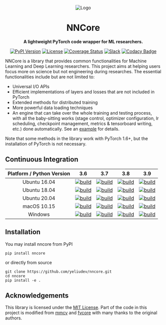 <div align="center">

![Logo](https://raw.githubusercontent.com/yeliudev/nncore/main/.github/nncore-logo.svg)

# NNCore

**A lightweight PyTorch code wrapper for ML researchers.**

[![PyPI Version](https://badge.fury.io/py/nncore.svg)](https://pypi.org/project/nncore/)
[![License](https://img.shields.io/badge/License-MIT-blue.svg)](https://github.com/yeliudev/nncore/blob/main/LICENSE)
[![Coverage Status](https://coveralls.io/repos/github/yeliudev/nncore/badge.svg?branch=main)](https://coveralls.io/github/yeliudev/nncore?branch=main)
[![Slack](https://img.shields.io/badge/slack-chat-blue.svg?logo=slack)](https://join.slack.com/t/nncore-dev/shared_invite/zt-nr4fnk5j-qQoeUo38KBzgwVUdU_Wk8w)
[![Codacy Badge](https://app.codacy.com/project/badge/Grade/c55266f7dc904b5d8c31b15bafb1117c)](https://www.codacy.com/gh/yeliudev/nncore/dashboard?utm_source=github.com&amp;utm_medium=referral&amp;utm_content=yeliudev/nncore&amp;utm_campaign=Badge_Grade)

</div>

NNCore is a library that provides common functionalities for Machine Learning and Deep Learning researchers. This project aims at helping users focus more on science but not engineering during researches. The essential functionalities include but are not limited to:

* Universal I/O APIs
* Efficient implementations of layers and losses that are not included in PyTorch
* Extended methods for distributed training
* More powerful data loading techniques
* An engine that can take over the whole training and testing process, with all the baby-sitting works (stage control, optimizer configuration, lr scheduling, checkpoint management, metrics & tensorboard writing, etc.) done automatically. See an [example](https://github.com/yeliudev/nncore/blob/main/examples/mnist.py) for details.

Note that some methods in the library work with PyTorch 1.6+, but the installation of PyTorch is not necessary.

## Continuous Integration

| Platform / Python Version | 3.6 | 3.7 | 3.8 | 3.9 |
| :-: | :-: | :-: | :-: | :-: |
| Ubuntu 16.04 | [![build]][link] | [![build]][link] | [![build]][link] | [![build]][link] |
| Ubuntu 18.04 | [![build]][link] | [![build]][link] | [![build]][link] | [![build]][link] |
| Ubuntu 20.04 | [![build]][link] | [![build]][link] | [![build]][link] | [![build]][link] |
| macOS 10.15 | [![build]][link] | [![build]][link] | [![build]][link] | [![build]][link] |
| Windows | [![build]][link] | [![build]][link] | [![build]][link] | [![build]][link] |

## Installation

You may install nncore from PyPI

```
pip install nncore
```

or directly from source

```
git clone https://github.com/yeliudev/nncore.git
cd nncore
pip install -e .
```

## Acknowledgements

This library is licensed under the [MIT License](https://github.com/yeliudev/nncore/blob/main/LICENSE). Part of the code in this project is modified from [mmcv](https://github.com/open-mmlab/mmcv) and [fvcore](https://github.com/facebookresearch/fvcore) with many thanks to the original authors.

[build]: https://github.com/yeliudev/nncore/actions/workflows/build.yml/badge.svg
[link]: https://github.com/yeliudev/nncore/actions/workflows/build.yml

